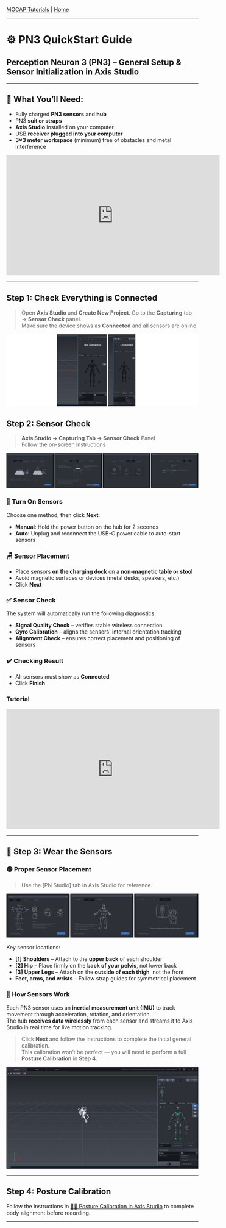 [MOCAP Tutorials](README.md) | [Home](../../README.md)

-------------------------------------------------------------------------------

# ⚙️ PN3 QuickStart Guide  
## Perception Neuron 3 (PN3) – General Setup & Sensor Initialization in Axis Studio

---

## 🧰 What You’ll Need:
- Fully charged **PN3 sensors** and **hub**
- PN3 **suit or straps**
- **Axis Studio** installed on your computer
- USB **receiver plugged into your computer**
- **3×3 meter workspace** (minimum) free of obstacles and metal interference

<iframe width="560" height="315" src="https://www.youtube.com/embed/MgAUYQAoXyk?si=TJ8aVa9u7bq6OLuC" title="YouTube video player" frameborder="0" allow="accelerometer; autoplay; clipboard-write; encrypted-media; gyroscope; picture-in-picture; web-share" referrerpolicy="strict-origin-when-cross-origin" allowfullscreen></iframe>

---

## Step 1: Check Everything is Connected

> Open **Axis Studio** and **Create New Project**. 
> Go to the **Capturing** tab → **Sensor Check** panel.  
> Make sure the device shows as **Connected** and all sensors are online.

![Sensor Check](images/setup_0.png)

## Step 2: Sensor Check

> **Axis Studio → Capturing Tab → Sensor Check** Panel  
> Follow the on-screen instructions

![Sensor Check](images/setup_2.png)

### 🔌 Turn On Sensors
Choose one method, then click **Next**:
- **Manual**: Hold the power button on the hub for 2 seconds  
- **Auto**: Unplug and reconnect the USB-C power cable to auto-start sensors

### 🪑 Sensor Placement
- Place sensors **on the charging dock** on a **non-magnetic table or stool**
- Avoid magnetic surfaces or devices (metal desks, speakers, etc.)
- Click **Next**

### ✅ Sensor Check
The system will automatically run the following diagnostics:
- **Signal Quality Check** – verifies stable wireless connection  
- **Gyro Calibration** – aligns the sensors' internal orientation tracking  
- **Alignment Check** – ensures correct placement and positioning of sensors

### ✔️ Checking Result
- All sensors must show as **Connected**
- Click **Finish**

### Tutorial

<iframe width="560" height="315" src="https://www.youtube.com/embed/8yB58PIHUVw?si=XxTpHW7UXU7YPR9a" title="YouTube video player" frameborder="0" allow="accelerometer; autoplay; clipboard-write; encrypted-media; gyroscope; picture-in-picture; web-share" referrerpolicy="strict-origin-when-cross-origin" allowfullscreen></iframe>

---

## 🧍 Step 3: Wear the Sensors

### 🟢 Proper Sensor Placement  
> Use the [PN Studio] tab in Axis Studio for reference.

![Sensor Wear](images/setup_1.png)

Key sensor locations:
- **[1] Shoulders** – Attach to the **upper back** of each shoulder  
- **[2] Hip** – Place firmly on the **back of your pelvis**, not lower back  
- **[3] Upper Legs** – Attach on the **outside of each thigh**, not the front  
- **Feet, arms, and wrists** – Follow strap guides for symmetrical placement

### 🧠 How Sensors Work
Each PN3 sensor uses an **inertial measurement unit (IMU)** to track movement through acceleration, rotation, and orientation.  
The hub **receives data wirelessly** from each sensor and streams it to Axis Studio in real time for live motion tracking.

> Click **Next** and follow the instructions to complete the initial general calibration.  
> This calibration won’t be perfect — you will need to perform a full **Posture Calibration** in **Step 4**.

![Sensor Wear](images/setup_4.png)

---

## Step 4: Posture Calibration

Follow the instructions in [🧍‍♂️ Posture Calibration in Axis Studio](2_Body_Callibration.md) to complete body alignment before recording.

---

